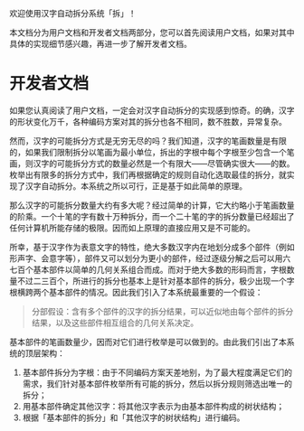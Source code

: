 欢迎使用汉字自动拆分系统「拆」！

本文档分为用户文档和开发者文档两部分，您可以首先阅读用户文档，如果对其中具体的实现细节感兴趣，再进一步了解开发者文档。

# 开发者文档

如果您认真阅读了用户文档，一定会对汉字自动拆分的实现感到惊奇。的确，汉字的形状变化万千，各种编码方案对其的拆分也各不相同，数不胜数，异常复杂。

然而，汉字的可能拆分方式是无穷无尽的吗？我们知道，汉字的笔画数量是有限的，如果我们限制拆分以笔画为最小单位，拆出的字根中每个字根至少包含一个笔画，则汉字的可能拆分方式的数量必然是一个有限大——尽管确实很大——的数。枚举出有限多的拆分方式中，我们再根据确定的规则自动化选取最佳的拆分，就实现了汉字自动拆分。本系统之所以可行，正是基于如此简单的原理。

那么汉字的可能拆分数量大约有多大呢？经过简单的计算，它大约略小于笔画数量的阶乘。一个十笔的字有数十万种拆分，而一个二十笔的字的拆分数量已经超出了任何计算机所能存储的极限。因而如上原理的直接应用又是不可能的。

所幸，基于汉字作为表意文字的特性，绝大多数汉字内在地划分成多个部件（例如形声字、会意字等），部件又可以划分为更小的部件，经过逐级分解之后可以用六七百个基本部件以简单的几何关系组合而成。而对于绝大多数的形码而言，字根数量不过二三百个，所进行的拆分也基本上是针对基本部件的拆分，极少出现一个字根横跨两个基本部件的情况。因此我们引入了本系统最重要的一个假设：

> 分部假设：含有多个部件的汉字的拆分结果，可以近似地由每个部件的拆分结果，以及这些部件相互组合的几何关系决定。

基本部件的笔画数量少，因而对它们进行枚举是可以做到的。由此我们引出了本系统的顶层架构：

1. 基本部件拆分为字根：由于不同编码方案天差地别，为了最大程度满足它们的需求，我们针对基本部件枚举所有可能的拆分，然后以拆分规则筛选出唯一的拆分；
2. 用基本部件确定其他汉字：将其他汉字表示为由基本部件构成的树状结构；
3. 根据「基本部件的拆分」和「其他汉字的树状结构」进行编码。
